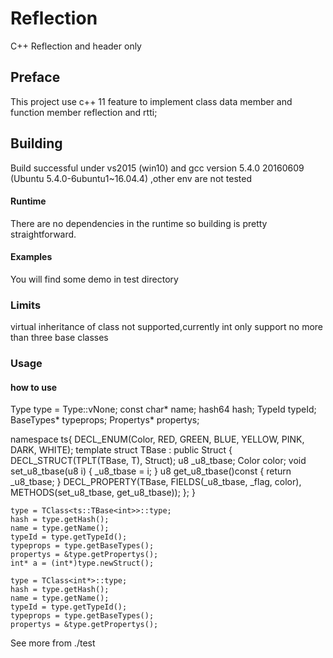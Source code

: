 # Reflection
C++ Reflection and header only

## Preface
This project use c++ 11 feature to implement class data member and function member reflection and rtti;

## Building
Build successful under vs2015 (win10) and gcc version 5.4.0 20160609 (Ubuntu 5.4.0-6ubuntu1~16.04.4) ,other env are not tested

#### Runtime
There are no dependencies in the runtime so building is pretty straightforward.


#### Examples
You will find some demo in test directory

### Limits
virtual inheritance of class not supported,currently int only support no more than three base classes


### Usage
#### how to use
  
  Type type = Type::vNone;
	const char* name;
	hash64 hash;
	TypeId typeId;
	BaseTypes* typeprops;
	Propertys* propertys;
	
namespace ts{
	  DECL_ENUM(Color, RED, GREEN, BLUE, YELLOW, PINK, DARK, WHITE);
		template <typename T>
		struct TBase : public Struct
		{
			DECL_STRUCT(TPLT(TBase, T), Struct);
			u8 _u8_tbase;
			Color color;
			void set_u8_tbase(u8 i) { _u8_tbase = i; }
			u8   get_u8_tbase()const { return _u8_tbase; }
			DECL_PROPERTY(TBase, FIELDS(_u8_tbase, _flag, color), METHODS(set_u8_tbase, get_u8_tbase));
		};
	}
	
	type = TClass<ts::TBase<int>>::type;
	hash = type.getHash();
	name = type.getName();
	typeId = type.getTypeId();
	typeprops = type.getBaseTypes();
	propertys = &type.getPropertys();
	int* a = (int*)type.newStruct();

	type = TClass<int*>::type;
	hash = type.getHash();
	name = type.getName();
	typeId = type.getTypeId();
	typeprops = type.getBaseTypes();
	propertys = &type.getPropertys();

See more from ./test
